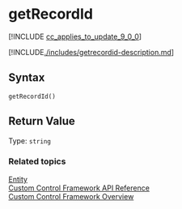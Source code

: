 # getRecordId

[!INCLUDE [cc_applies_to_update_9_0_0](../../../../includes/cc_applies_to_update_9_0_0.md)]

[!INCLUDE[./includes/getrecordid-description.md](./includes/getrecordid-description.md)]

## Syntax

`getRecordId()`

## Return Value

Type: `string`

### Related topics

[Entity](../entity.md)<br />
[Custom Control Framework API Reference](../index.md)<br />
[Custom Control Framework Overview](../../custom-control-framework-overview.md)<br />